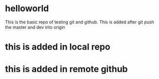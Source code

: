 # helloworld
This is the basic repo of testing git and github.
This is added after git push the master and dev into origin
# this is added in local repo
# this is added in remote github
